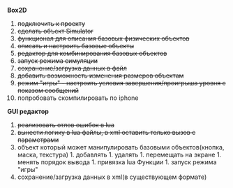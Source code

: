 **Box2D**
  1. ~~подключить к проекту~~
  1. ~~сделать объект Simulator~~
  1. ~~функционал для описания базовых физических объектов~~
  1. ~~описать и настроить базовые объекты~~
  1. ~~редактор для комбинирования базовых объектов~~
  1. ~~запуск режима симуляции~~
  1. ~~сохранение/загрузка данных в файл~~
  1. ~~добавить возможность изменения размеров объектам~~
  1. ~~режим "игры" - настроить условия завершения/проигрыша уровня с показом сообщений~~
  1. попробовать скомпилировать по iphone

**GUI редактор**
  1. ~~реализовать отлов ошибок в lua~~
  1. ~~вынести логику в lua файлы, в xml оставить только вызов с параметрами~~
  1. объект который может манипулировать базовыми объектов(кнопка, маска, текстура)
    1. добавлять
    1. удалять
    1. перемещать на экране
    1. менять порядок вывода
    1. привязка lua Функции
    1. запуск режима "игры"
  1. сохранение/загрузка данных в xml(в существующем формате)